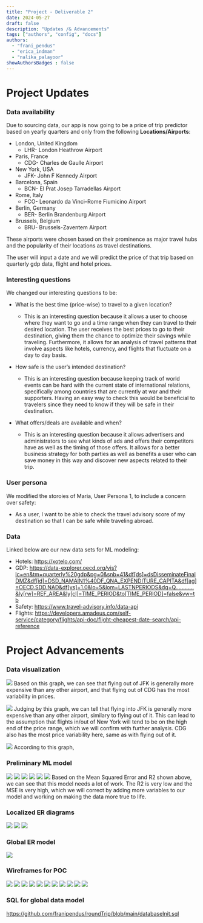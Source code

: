 ```yaml
---
title: "Project - Deliverable 2"
date: 2024-05-27
draft: false
description: "Updates /& Advancements"
tags: ["authors", "config", "docs"]
authors:
  - "frani_pendus"
  - "erica_indman"
  - "nalika_palayoor"
showAuthorsBadges : false
---
```


# Project Updates
### Data availability

Due to sourcing data, our app is now going to be a price of trip predictor based on yearly quarters and only from the following **Locations/Airports**: 
* London, United Kingdom 
    * LHR- London Heathrow Airport
* Paris, France 
    * CDG- Charles de Gaulle Airport
* New York, USA
    * JFK- John F Kennedy Airport
* Barcelona, Spain 
    * BCN- El Prat Josep Tarradellas Airport
* Rome, Italy 
    * FCO- Leonardo da Vinci–Rome Fiumicino Airport
* Berlin, Germany
    * BER- Berlin Brandenburg Airport
* Brussels, Belgium
    * BRU- Brussels-Zaventem Airport

These airports were chosen based on their prominence as major travel hubs and the popularity of their locations as travel destinations.

The user will input a date and we will predict the price of that trip based on quarterly gdp data, flight and hotel prices. 

### Interesting questions
We changed our interesting questions to be: 

* What is the best time (price-wise) to travel to a given location?
    * This is an interesting question because it allows a user to choose where they want to go and a time range when they can travel to their desired location. The user receives the best prices to go to their destination, giving them the chance to optimize their savings while traveling. Furthermore, it allows for an analysis of travel patterns that involve aspects like hotels, currency, and flights that fluctuate on a day to day basis.

* How safe is the user’s intended destination?
    * This is an interesting question because keeping track of world events can be hard with the current state of international relations, specifically among countries that are currently at war and their supporters. Having an easy way to check this would be beneficial to travelers since they need to know if they will be safe in their destination.

* What offers/deals are available and when?
    * This is an interesting question because it allows advertisers and administrators to see what kinds of ads and offers their competitors have as well as the timing of those offers. It allows for a better business strategy for both parties as well as benefits a user who can save money in this way and discover new aspects related to their trip. 

### User persona 
We modified the storoies of Maria, User Persona 1, to include a concern over safety:
- As a user, I want to be able to check the travel advisory score of my destination so that I can be safe while traveling abroad. 

### Data 
Linked below are our new data sets for ML modeling:
- Hotels: https://xotelo.com/
- GDP: https://data-explorer.oecd.org/vis?lc=en&tm=quarterly%20gdp&pg=0&snb=41&df[ds]=dsDisseminateFinalDMZ&df[id]=DSD_NAMAIN1%40DF_QNA_EXPENDITURE_CAPITA&df[ag]=OECD.SDD.NAD&df[vs]=1.0&lo=5&lom=LASTNPERIODS&dq=Q............&ly[rw]=REF_AREA&ly[cl]=TIME_PERIOD&to[TIME_PERIOD]=false&vw=tb
- Safety: https://www.travel-advisory.info/data-api
- Flights: https://developers.amadeus.com/self-service/category/flights/api-doc/flight-cheapest-date-search/api-reference



# Project Advancements

### Data visualization 
![](dm2.jpeg)
Based on this graph, we can see that flying out of JFK is generally more expensive than any other airport, and that flying out of CDG has the most variability in prices.

![](dm3.jpeg)
Judging by this graph, we can tell that flying into JFK is generally more expensive than any other airport, similary to flying out of it. This can lead to the assumption that flights in/out of New York will tend to be on the high end of the price range, which we will confirm with further analysis. CDG also has the most price variability here, same as with flying out of it.

![](dm4.jpeg)
According to this graph, 

### Preliminary ML model
![](def1.png)
![](def2.png)
![](def3.png)
![](ml1.png)
![](ml2.png)
![](ml3.png)
Based on the Mean Squared Error and R2 shown above, we can see that this model needs a lot of work. The R2 is very low and the MSE is very high, which we will correct by adding more variables to our model and working on making the data more true to life.

### Localized ER diagrams 
![](travelers.png)
![](ads.png)
![](dealAdmins.png)

### Global ER model 
![](GLOBAL.png)

### Wireframes for POC
![](landing.png)
![](t.png)
![](tt.png)
![](tc.png)
![](tp.png)
![](ad.png)
![](adinfo.png)
![](adimp.png)
![](d.png)
![](di.png)
![](dimp.png)

### SQL for global data model 
https://github.com/franipendus/roundTrip/blob/main/databaseInit.sql
